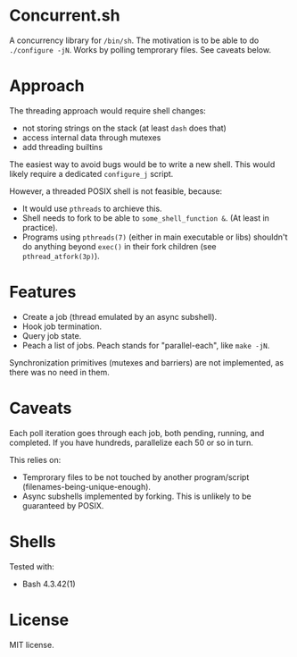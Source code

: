 Concurrent.sh
=============

A concurrency library for `/bin/sh`.
The motivation is to be able to do `./configure -jN`.
Works by polling temprorary files.
See caveats below.

# Approach
The threading approach would require shell changes:
- not storing strings on the stack (at least `dash` does that)
- access internal data through mutexes
- add threading builtins

The easiest way to avoid bugs would be to write a new shell.
This would likely require a dedicated `configure_j` script.

However, a threaded POSIX shell is not feasible, because:
- It would use `pthreads` to archieve this.
- Shell needs to fork to be able to `some_shell_function &`.
  (At least in practice).
- Programs using `pthreads(7)` (either in main executable or libs)
  shouldn't do anything beyond `exec()` in their fork children
  (see `pthread_atfork(3p)`).

# Features
- Create a job (thread emulated by an async subshell).
- Hook job termination.
- Query job state.
- Peach a list of jobs.
  Peach stands for "parallel-each", like `make -jN`.

Synchronization primitives (mutexes and barriers)
are not implemented, as there was no need in them.

# Caveats
Each poll iteration goes through each job,
both pending, running, and completed.
If you have hundreds, parallelize each 50 or so in turn.

This relies on:
- Temprorary files to be not touched by another program/script
  (filenames-being-unique-enough).
- Async subshells implemented by forking.
  This is unlikely to be guaranteed by POSIX.

# Shells
Tested with:
- Bash 4.3.42(1)

# License
MIT license.
